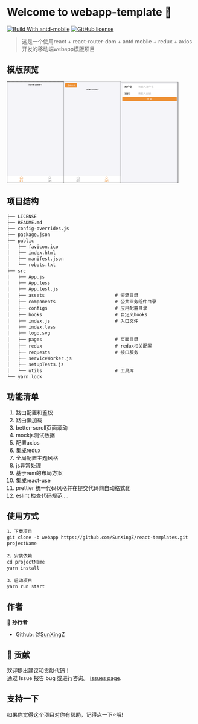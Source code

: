 # Welcome to webapp-template 👋
[![Build With antd-mobile](https://img.shields.io/badge/build-antd--mobile-green.svg)](https://mobile.ant.design)
[![GitHub license](https://img.shields.io/badge/license-MIT-blue.svg)]()

> 这是一个使用react + react-router-dom + antd mobile + redux + axios开发的移动端webapp模版项目

## 模版预览
<img src="https://raw.githubusercontent.com/SunXingZ/react-templates/master/webapp_preview/home.png" width="30%"><img src="https://raw.githubusercontent.com/SunXingZ/react-templates/master/webapp_preview/mine.png" width="30%"><img src="https://raw.githubusercontent.com/SunXingZ/react-templates/master/webapp_preview/login.png" width="30%">

## 项目结构

```
├── LICENSE
├── README.md
├── config-overrides.js
├── package.json
├── public
│   ├── favicon.ico
│   ├── index.html
│   ├── manifest.json
│   └── robots.txt
├── src
│   ├── App.js
│   ├── App.less
│   ├── App.test.js
│   ├── assets                          # 资源目录
│   ├── components                      # 公共业务组件目录
│   ├── configs                         # 应用配置目录
│   ├── hooks                           # 自定义hooks
│   ├── index.js                        # 入口文件
│   ├── index.less
│   ├── logo.svg
│   ├── pages                           # 页面目录
│   ├── redux                           # redux相关配置
│   ├── requests                        # 接口服务
│   ├── serviceWorker.js
│   ├── setupTests.js
│   └── utils                           # 工具库
└── yarn.lock
```

## 功能清单

1. 路由配置和鉴权
2. 路由懒加载
3. better-scroll页面滚动
4. mockjs测试数据
5. 配置axios
6. 集成redux
7. 全局配置主题风格
8. js异常处理
9. 基于rem的布局方案
10. 集成react-use
11. prettier 统一代码风格并在提交代码前自动格式化
12. eslint 检查代码规范
...

## 使用方式

```
1、下载项目
git clone -b webapp https://github.com/SunXingZ/react-templates.git projectName

2、安装依赖
cd projectName 
yarn install

3、启动项目
yarn run start
```

## 作者

👤 **孙行者**

* Github: [@SunXingZ](https://github.com/SunXingZ)

## 🤝 贡献

欢迎提出建议和贡献代码！<br />通过 Issue 报告 bug 或进行咨询。 [issues page](https://github.com/SunXingZ/react-templates/issues). 

## 支持一下

如果你觉得这个项目对你有帮助，记得点一下⭐️哦!